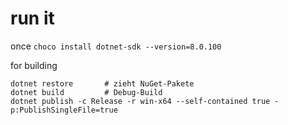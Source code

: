 # run it

once
`choco install dotnet-sdk --version=8.0.100`

for building
```
dotnet restore       # zieht NuGet-Pakete
dotnet build         # Debug-Build
dotnet publish -c Release -r win-x64 --self-contained true -p:PublishSingleFile=true
```

